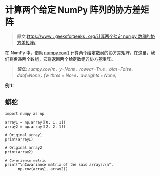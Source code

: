 # 计算两个给定 NumPy 阵列的协方差矩阵

> 原文:[https://www . geeksforgeeks . org/计算两个给定 numpy 数组的协方差矩阵/](https://www.geeksforgeeks.org/compute-the-covariance-matrix-of-two-given-numpy-arrays/)

在 NumPy 中，借助 [numpy.cov()](https://www.geeksforgeeks.org/python-numpy-cov-function/) 计算两个给定数组的协方差矩阵。在这里，我们将传递两个数组，它将返回两个给定数组的协方差矩阵。

> ***语法:** numpy.cov(m，y=None，rowvar=True，bias=False，ddof=None，fw thres = None，aw rights = None)*

**例 1:**

## 蟒蛇

```
import numpy as np

array1 = np.array([0, 1, 1])
array2 = np.array([2, 2, 1])

# Original array1
print(array1)

# Original array2
print(array2)

# Covariance matrix
print("\nCovariance matrix of the said arrays:\n",
      np.cov(array1, array2))
```